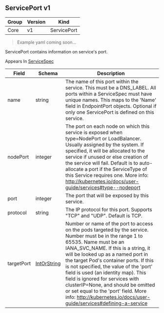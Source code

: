 ## ServicePort v1

Group        | Version     | Kind
------------ | ---------- | -----------
Core | v1 | ServicePort

> Example yaml coming soon...



ServicePort contains information on service's port.

<aside class="notice">
Appears In  <a href="#servicespec-v1">ServiceSpec</a> </aside>

Field        | Schema     | Description
------------ | ---------- | -----------
name | string | The name of this port within the service. This must be a DNS_LABEL. All ports within a ServiceSpec must have unique names. This maps to the 'Name' field in EndpointPort objects. Optional if only one ServicePort is defined on this service.
nodePort | integer | The port on each node on which this service is exposed when type=NodePort or LoadBalancer. Usually assigned by the system. If specified, it will be allocated to the service if unused or else creation of the service will fail. Default is to auto-allocate a port if the ServiceType of this Service requires one. More info: http://kubernetes.io/docs/user-guide/services#type--nodeport
port | integer | The port that will be exposed by this service.
protocol | string | The IP protocol for this port. Supports "TCP" and "UDP". Default is TCP.
targetPort | [IntOrString](#intorstring-intstr) | Number or name of the port to access on the pods targeted by the service. Number must be in the range 1 to 65535. Name must be an IANA_SVC_NAME. If this is a string, it will be looked up as a named port in the target Pod's container ports. If this is not specified, the value of the 'port' field is used (an identity map). This field is ignored for services with clusterIP=None, and should be omitted or set equal to the 'port' field. More info: http://kubernetes.io/docs/user-guide/services#defining-a-service


